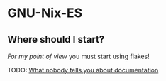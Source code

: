# GNU-Nix-ES


## Where should I start?

_For my point of view_ you must start using flakes!


TODO:
[What nobody tells you about documentation](https://www.youtube.com/watch?v=t4vKPhjcMZg)
